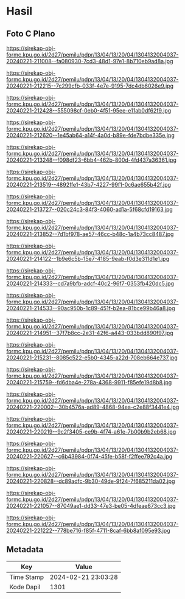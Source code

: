 # Hasil

## Foto C Plano

https://sirekap-obj-formc.kpu.go.id/2d27/pemilu/pdpr/13/04/13/20/04/1304132004037-20240221-211008--fa080930-7cd3-48d1-97e1-8b710eb9ad8a.jpg

https://sirekap-obj-formc.kpu.go.id/2d27/pemilu/pdpr/13/04/13/20/04/1304132004037-20240221-212215--7c299cfb-033f-4e7e-9195-7dc4db6026e9.jpg

https://sirekap-obj-formc.kpu.go.id/2d27/pemilu/pdpr/13/04/13/20/04/1304132004037-20240221-212428--555098cf-0eb0-4f51-95ee-e11ab0df62f9.jpg

https://sirekap-obj-formc.kpu.go.id/2d27/pemilu/pdpr/13/04/13/20/04/1304132004037-20240221-212620--1e45ab64-a14f-4a0d-b89e-fde7bdbe335e.jpg

https://sirekap-obj-formc.kpu.go.id/2d27/pemilu/pdpr/13/04/13/20/04/1304132004037-20240221-213248--f098df23-6bb4-462b-800d-4fd437a36361.jpg

https://sirekap-obj-formc.kpu.go.id/2d27/pemilu/pdpr/13/04/13/20/04/1304132004037-20240221-213519--4892ffe1-43b7-4227-99f1-0c6ae655b42f.jpg

https://sirekap-obj-formc.kpu.go.id/2d27/pemilu/pdpr/13/04/13/20/04/1304132004037-20240221-213727--020c24c3-84f3-4060-ad1a-5f68cfd19163.jpg

https://sirekap-obj-formc.kpu.go.id/2d27/pemilu/pdpr/13/04/13/20/04/1304132004037-20240221-213852--7d1bf978-ae57-46cc-b48c-1a4b73cc8487.jpg

https://sirekap-obj-formc.kpu.go.id/2d27/pemilu/pdpr/13/04/13/20/04/1304132004037-20240221-214122--1b9e6c5b-15e7-4185-9eab-f0d3e311d1e1.jpg

https://sirekap-obj-formc.kpu.go.id/2d27/pemilu/pdpr/13/04/13/20/04/1304132004037-20240221-214333--cd7a9bfb-adcf-40c2-96f7-0353fb420dc5.jpg

https://sirekap-obj-formc.kpu.go.id/2d27/pemilu/pdpr/13/04/13/20/04/1304132004037-20240221-214533--90ac950b-1c89-451f-b2ea-81bce99b46a8.jpg

https://sirekap-obj-formc.kpu.go.id/2d27/pemilu/pdpr/13/04/13/20/04/1304132004037-20240221-214951--37f7b8cc-2e31-42f6-a443-033bdd890f97.jpg

https://sirekap-obj-formc.kpu.go.id/2d27/pemilu/pdpr/13/04/13/20/04/1304132004037-20240221-215231--8085c522-e5b0-4345-a22d-708eb664e737.jpg

https://sirekap-obj-formc.kpu.go.id/2d27/pemilu/pdpr/13/04/13/20/04/1304132004037-20240221-215759--fd6dba4e-278a-4368-9911-f85efe19d8b8.jpg

https://sirekap-obj-formc.kpu.go.id/2d27/pemilu/pdpr/13/04/13/20/04/1304132004037-20240221-220002--30b4576a-ad89-4868-94ea-c2e88f3441e4.jpg

https://sirekap-obj-formc.kpu.go.id/2d27/pemilu/pdpr/13/04/13/20/04/1304132004037-20240221-220219--9c2f3405-ce9b-4f74-a61e-7b00b9b2eb68.jpg

https://sirekap-obj-formc.kpu.go.id/2d27/pemilu/pdpr/13/04/13/20/04/1304132004037-20240221-220627--c6b43984-0f74-45fe-b58f-f2ffee792c4a.jpg

https://sirekap-obj-formc.kpu.go.id/2d27/pemilu/pdpr/13/04/13/20/04/1304132004037-20240221-220828--dc89adfc-9b30-49de-9f24-7f685211da02.jpg

https://sirekap-obj-formc.kpu.go.id/2d27/pemilu/pdpr/13/04/13/20/04/1304132004037-20240221-221057--87049ae1-dd33-47e3-be05-4dfeae673cc3.jpg

https://sirekap-obj-formc.kpu.go.id/2d27/pemilu/pdpr/13/04/13/20/04/1304132004037-20240221-221222--778be716-f85f-4711-8caf-6bb8af095e93.jpg


## Metadata

| Key        | Value               |
| ---------- | ------------------- |
| Time Stamp | 2024-02-21 23:03:28 |
| Kode Dapil | 1301                |




